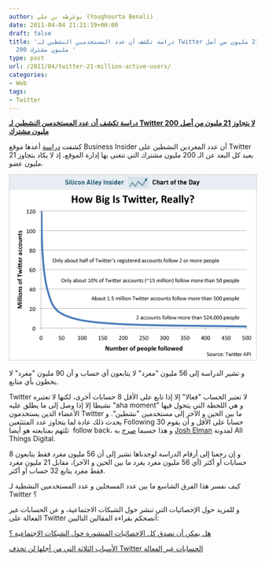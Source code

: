 ```yaml
---
author: يوغرطة بن علي (Youghourta Benali)
date: 2011-04-04 21:21:19+00:00
draft: false
title: 'دراسة تكشف أن عدد المستخدمين النشطين لـ Twitter لا يتجاوز 21 مليون من أصل
  200 مليون مشترك '
type: post
url: /2011/04/twitter-21-million-active-users/
categories:
- Web
tags:
- Twitter
---
```


[**دراسة تكشف أن عدد المستخدمين النشطين لـ Twitter لا يتجاوز 21 مليون من أصل 200 مليون مشترك**](https://www.it-scoop.com/2011/04/twitter-21-million-active-users)


كشفت [دراسة](http://www.businessinsider.com/twitter-has-less-than-21-million-active-users-2011-4) أعدها موقع Business Insider أن عدد المغردين النشطين على Twitter بعيد كل البعد عن الـ 200 مليون مشترك التي تتغنى بها إدارة الموقع، إذ لا يكاد يتجاوز 21 مليون عضو.

[![](sai-chart-twitter-following.gif )
](https://www.it-scoop.com/2011/04/twitter-21-million-active-users)

و تشير الدراسة إلى 56 مليون "مغرد" لا يتابعون أي حساب و أن 90 مليون "مغرد" لا يحظون بأي متابع.

Twitter لا تعتبر الحساب "فعالا" إلا إذا تابع على الأقل 8 حسابات أخرى، لكنها لا تعتبره نشيطا إلا إذا وصل إلى ما يطلق عليه "aha moment" و هي اللحظة التي يتحول فيها الأعضاء الذين يستخدمون Twitter ما بين الحين و الآخر إلى مستخدمين "نشطين". و يحدث ذلك عادة لما يتجاوز عدد المتتبَعين Following 30 حسابا على الأقل و أن يقوم ثلثهم بمتابعته هو أيضا  follow back، و هذا حسبما [صرح](http://networkeffect.allthingsd.com/20110330/making-sign-ups-more-complicated-is-a-good-thing-and-other-lessons-from-twitters-user-retention-efforts/?mod=ATD_rss) به [Josh Elman](http://twitter.com/#!/joshelman) لمدونة All Things Digital.

و إن رجعنا إلى أرقام الدراسة لوجدناها تشير إلى أن 56 مليون مغرد فقط يتابعون 8 حسابات أو أكثر (أي 56 مليون مغرد يغرد ما بين الحين و الآخر)، مقابل 21 مليون مغرد فقط مغرد يتابع 32 حساب أو أكثر.

كيف نفسر هذا الفرق الشاسع ما بين عدد المسجلين و عدد المستخدمين النشطية لـ Twitter ؟

و للمزيد حول الإحصائيات التي تنشر حول الشبكات الاجتماعية، و عن الحسابات غير الفعالة على Twitter أنصحكم بقراءة المقالين التاليين:

[هل يمكن أن نصدق كل الإحصائيات المنشورة حول الشبكات الاجتماعية ؟](https://socialmedia4arab.com/2011/03/social-media-statistics/)

[الأسباب الثلاثة التي من أجلها لن تحذف Twitter الحسابات غير الفعالة](https://socialmedia4arab.com/2010/08/twitter-inactive-account/)




